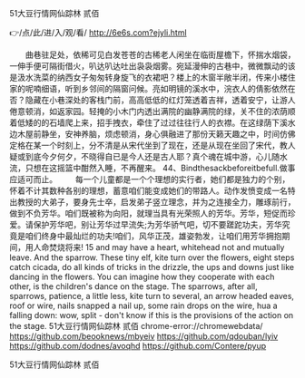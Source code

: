 
51大豆行情网仙踪林 贰佰




👉/点/此/进/入/观/看/ http://6e6s.com?ejyli.html




　　曲巷驻足处，依稀可见白发苍苍的古稀老人闲坐在临街屋檐下，怀揣水烟袋，一伸手便可隔街借火，叭达叭达吐出袅袅烟雾。宛延漫伸的古巷中，微微飘动的该是汲水洗菜的纳西女子匆匆转身旋飞的衣裙吧？楼上的木窗半敞半闭，传来小楼住家的呢喃细语，听到乡邻间的隔窗问候。亮如明镜的溪水中，浣衣人的倩影依然在否？隐藏在小巷深处的客栈门前，高高低低的红灯笼透着吉祥，透着安宁，让游人倦意顿消，如返家园。轻掩的小木门内透出满院的幽静满院的绿，关不住的浓荫顺着低矮的的石墙爬上来，招手拽衣，牵住了过过往往行人的衣襟。在这绿荫下溪水边木屋前静坐，安神养脑，烦虑顿消，身心俱融进了那份天籁天趣之中，时间仿佛定格在某一个时刻上，分不清是从宋代坐到了现在，还是从现在坐回了宋代，教人疑或到底今夕何夕，不晓得自已是今人还是古人耶？真个魂在城中游，心儿随水流，只想在这摇篮中酣然入睡，不再醒来。
	44、Bindthesackbeforeitbefull.做事应适可而止。
　　每一个儿童都是一个个理想的实行者，她们都是独力的个别，怀着不计其数种各别的理想，蓄意咱们能变成她们的带路人。动作发愤变成一名特出教授的大弟子，要身先士卒，启发弟子竖立理念，并为之连接全力，雕琢前行，做到不负芳华。咱们既被称为向阳，就理当具有光荣照人的芳华。芳华，短促而珍爱。请保护芳华吧，别让芳华过早流失;为芳华骄气吧，切不要蹉跎功夫，芳华究竟是咱们终身中最灿烂的功夫!咱们，风华正茂，雄姿勃发，让咱们用芳华拥抱期间，用人命焚烧将来!
15 and may have a heart, whitehead not and mutually leave.
And the sparrow.
These tiny elf, kite turn over the flowers, eight steps catch cicada, do all kinds of tricks in the drizzle, the ups and downs just like dancing in the flowers.
You can imagine how they cooperate with each other, is the children's dance on the stage.
The sparrows, after all, sparrows, patience, a little less, kite turn to several, an arrow headed eaves, roof or wire, nails snapped a nail up, some rain drops on the wire, hua a falling down: wow, split - don't know if this is the provisions of the action on the stage.
51大豆行情网仙踪林 贰佰 chrome-error://chromewebdata/
https://github.com/beooknews/mbyeiv
https://github.com/qdouban/lyiv
https://github.com/dodnes/avoqhd
https://github.com/Contere/pyup





51大豆行情网仙踪林 贰佰
